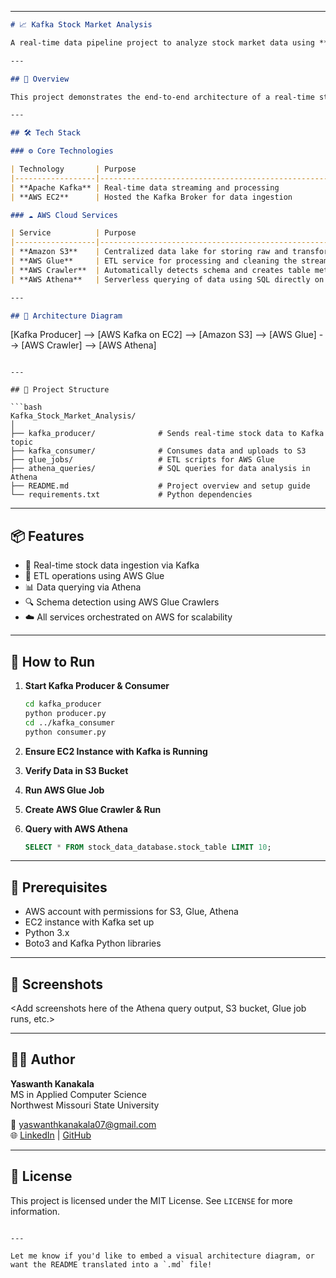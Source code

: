 

---

```markdown
# 📈 Kafka Stock Market Analysis

A real-time data pipeline project to analyze stock market data using **Apache Kafka** and the **AWS Cloud** ecosystem. This project showcases how to stream, store, transform, and query live data efficiently using various modern technologies.

---

## 🚀 Overview

This project demonstrates the end-to-end architecture of a real-time stock market data processing pipeline. Leveraging Kafka for data ingestion and several AWS services for data transformation and querying, it provides a powerful example of scalable, serverless analytics.

---

## 🛠️ Tech Stack

### ⚙️ Core Technologies

| Technology       | Purpose                                            |
|------------------|----------------------------------------------------|
| **Apache Kafka** | Real-time data streaming and processing            |
| **AWS EC2**      | Hosted the Kafka Broker for data ingestion         |

### ☁️ AWS Cloud Services

| Service          | Purpose                                                                 |
|------------------|-------------------------------------------------------------------------|
| **Amazon S3**    | Centralized data lake for storing raw and transformed data              |
| **AWS Glue**     | ETL service for processing and cleaning the streamed data               |
| **AWS Crawler**  | Automatically detects schema and creates table metadata in AWS Glue     |
| **AWS Athena**   | Serverless querying of data using SQL directly on S3                    |

---

## 🧩 Architecture Diagram

```
[Kafka Producer] --> [AWS Kafka on EC2] --> [Amazon S3] --> [AWS Glue] --> [AWS Crawler] --> [AWS Athena]
```

---

## 📂 Project Structure

```bash
Kafka_Stock_Market_Analysis/
│
├── kafka_producer/              # Sends real-time stock data to Kafka topic
├── kafka_consumer/              # Consumes data and uploads to S3
├── glue_jobs/                   # ETL scripts for AWS Glue
├── athena_queries/              # SQL queries for data analysis in Athena
├── README.md                    # Project overview and setup guide
└── requirements.txt             # Python dependencies
```

---

## 📦 Features

- 🔁 Real-time stock data ingestion via Kafka
- 🧪 ETL operations using AWS Glue
- 📊 Data querying via Athena
- 🔍 Schema detection using AWS Glue Crawlers
- ☁️ All services orchestrated on AWS for scalability

---

## 🚀 How to Run

1. **Start Kafka Producer & Consumer**
   ```bash
   cd kafka_producer
   python producer.py
   cd ../kafka_consumer
   python consumer.py
   ```

2. **Ensure EC2 Instance with Kafka is Running**

3. **Verify Data in S3 Bucket**

4. **Run AWS Glue Job**

5. **Create AWS Glue Crawler & Run**

6. **Query with AWS Athena**
   ```sql
   SELECT * FROM stock_data_database.stock_table LIMIT 10;
   ```

---

## 📌 Prerequisites

- AWS account with permissions for S3, Glue, Athena
- EC2 instance with Kafka set up
- Python 3.x
- Boto3 and Kafka Python libraries

---

## 📸 Screenshots

<Add screenshots here of the Athena query output, S3 bucket, Glue job runs, etc.>

---

## 🧑‍💻 Author

**Yaswanth Kanakala**  
MS in Applied Computer Science  
Northwest Missouri State University

📧 [yaswanthkanakala07@gmail.com](mailto:yaswanthkanakala07@gmail.com)  
🌐 [LinkedIn](https://www.linkedin.com/in/yeswanthkanakala07/) | [GitHub](https://github.com/yeswanthkanakala07)

---

## 📃 License

This project is licensed under the MIT License. See `LICENSE` for more information.

```

---

Let me know if you'd like to embed a visual architecture diagram, or want the README translated into a `.md` file!
